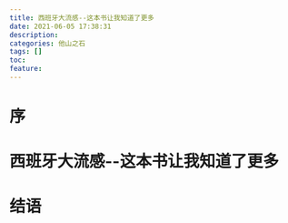 ```yaml
---
title: 西班牙大流感--这本书让我知道了更多
date: 2021-06-05 17:38:31
description: 
categories: 他山之石
tags: [] 
toc: 
feature: 
---
```


# 序
<!-- more -->

# 西班牙大流感--这本书让我知道了更多

# 结语